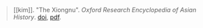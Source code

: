 > [[kim]]. "The Xiongnu". *Oxford Research Encyclopedia of Asian History*. [doi](https://doi-org.ezproxy.lib.utexas.edu/10.1093/acrefore/9780190277727.013.50), [pdf](a/h-kim2017.pdf).